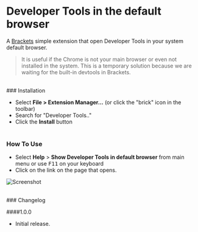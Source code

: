 # Developer Tools in the default browser

A [Brackets](https://github.com/adobe/brackets) simple extension that open Developer Tools in your system default browser. 

>It is useful if the Chrome is not your main browser or even not installed in the system. 
>This is a temporary solution because we are waiting for the built-in devtools in Brackets.

<br/>
### Installation

* Select **File > Extension Manager...** (or click the "brick" icon in the toolbar)
* Search for "Developer Tools.."
* Click the **Install** button<br /><br />

### How To Use
- Select **Help** > **Show Developer Tools in default browser** from main menu or use <kbd>F11</kbd> on your keyboard
- Click on the link on the page that opens.

![Screenshot](how.gif)


<br />
### Changelog

####1.0.0
- Initial release.
